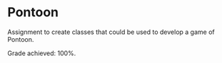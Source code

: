 # Pontoon
Assignment to create classes that could be used to develop a game of Pontoon.

Grade achieved: 100%.
